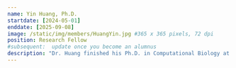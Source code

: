 ```yaml
---
name: Yin Huang, Ph.D.
startdate: [2024-05-01]
enddate: [2025-09-08]
image: /static/img/members/HuangYin.jpg #365 x 365 pixels, 72 dpi
position: Research Fellow
#subsequent:  update once you become an alumnus
description: "Dr. Huang finished his Ph.D. in Computational Biology at the University of Chinese Academy of Sciences, followed by postdoctoral research experience at Columbia University and the Guangzhou National Lab. His research has focused on developing computational methods and analyzing large-scale genomic and single-cell data. "
---
```

